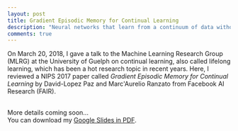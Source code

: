 ```yaml
---
layout: post
title: Gradient Episodic Memory for Continual Learning
description: "Neural networks that learn from a continuum of data without catastrophic forgetting."
comments: true
---
```


On March 20, 2018, I gave a talk to the Machine Learning Research Group (MLRG)
at the University of Guelph on continual learning, also called lifelong
learning, which has been a hot research topic in recent years. Here, I reviewed
a NIPS 2017 paper called <i>Gradient Episodic Memory for Continual Learning</i>
by David-Lopez Paz and Marc'Aurelio Ranzato from Facebook AI Research (FAIR). 

<br />
More details coming soon...

<br />
You can download my <a href="https://drive.google.com/file/d/12wPIWhdxkRkkzveYUIJGJHYJnC_sXgvs/view?usp=sharing" target="_blank">Google Slides in PDF</a>.
